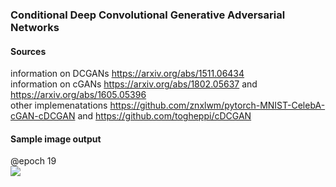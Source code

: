 ### Conditional Deep Convolutional Generative Adversarial Networks
#### Sources
information on DCGANs https://arxiv.org/abs/1511.06434 <br/>
information on cGANs https://arxiv.org/abs/1802.05637 and https://arxiv.org/abs/1605.05396 <br/>
other implemenatations https://github.com/znxlwm/pytorch-MNIST-CelebA-cGAN-cDCGAN and https://github.com/togheppi/cDCGAN 
#### Sample image output
@epoch 19 <br />
<img src="https://github.com/DanielLongo/cGANs/blob/master/generated_images/test-19-9360.png"/>
